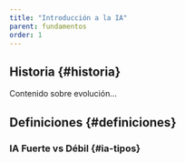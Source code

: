 ```yaml
---
title: "Introducción a la IA"
parent: fundamentos
order: 1
---
```


## Historia {#historia}
Contenido sobre evolución...

## Definiciones {#definiciones}
### IA Fuerte vs Débil {#ia-tipos}
